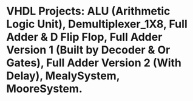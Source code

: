 # VHDL Projects:  ALU (Arithmetic Logic Unit), Demultiplexer_1X8, Full Adder & D Flip Flop, Full Adder Version 1 (Built by Decoder & Or Gates), Full Adder Version 2 (With Delay), MealySystem, MooreSystem.
